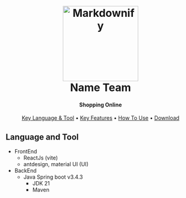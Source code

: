 <h1 align="center">
  <br>
  <a href="http://apt3233.id.vn"><img src="img/logo.png" alt="Markdownify" width="200"></a>
  <br>
  Name Team
  <br>
</h1>

<h4 align="center">Shopping Online</h4>


<p align="center">
<a href="#language-and-tool">Key Language & Tool</a> •
  <a href="#key-features">Key Features</a> •
  <a href="#how-to-use">How To Use</a> •
  <a href="#download">Download</a> 
</p>

## Language and Tool
* FrontEnd
  - ReactJs (vite)
  - antdesign, material UI (UI)
* BackEnd
  - Java Spring boot v3.4.3
    + JDK 21
    + Maven 
